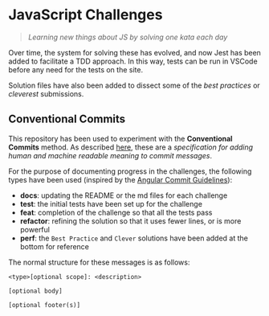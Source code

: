 # JavaScript Challenges

> _Learning new things about JS by solving one kata each day_

Over time, the system for solving these has evolved, and now Jest has been added to facilitate a TDD approach. In this way, tests can be run in VSCode before any need for the tests on the site.

Solution files have also been added to dissect some of the _best practices_ or _cleverest_ submissions.

## Conventional Commits

This repository has been used to experiment with the **Conventional Commits** method. As described [here](https://www.conventionalcommits.org/en/v1.0.0/), these are a _specification for adding human and machine readable meaning to commit messages_.

For the purpose of documenting progress in the challenges, the following types have been used (inspired by the [Angular Commit Guidelines](https://github.com/angular/angular/blob/22b96b9/CONTRIBUTING.md#-commit-message-guidelines)):

- **docs**: updating the README or the md files for each challenge
- **test**: the initial tests have been set up for the challenge
- **feat**: completion of the challenge so that all the tests pass
- **refactor**: refining the solution so that it uses fewer lines, or is more powerful
- **perf**: the `Best Practice` and `Clever` solutions have been added at the bottom for reference

The normal structure for these messages is as follows:

```
<type>[optional scope]: <description>

[optional body]

[optional footer(s)]
```
